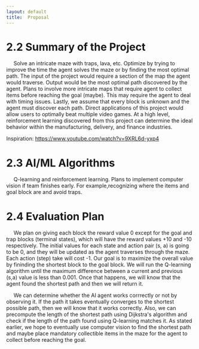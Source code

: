 ```yaml
---
layout: default
title:  Proposal
---
```


# 2.2 Summary of the Project
&nbsp;&nbsp;&nbsp;&nbsp; Solve an intricate maze with traps, lava, etc. Optimize by trying to improve the time the agent solves the maze or by finding the most optimal path. The input of the project would require a section of the map the agent would traverse. Output would be the most optimal path discovered by the agent. Plans to involve more intricate maps that require agent to collect items before reaching the goal (maybe). This may require the agent to deal with timing issues. Lastly, we assume that every block is unknown and the agent must discover each path. Direct applications of this project would allow users to optimally beat multiple video games. At a high level, reinforcement learning discovered from this project can determine the ideal behavior within the manufacturing, delivery, and finance industries. 

Inspiration: https://www.youtube.com/watch?v=9XRL6d-yxp4


# 2.3 AI/ML Algorithms
&nbsp;&nbsp;&nbsp;&nbsp; Q-learning and reinforcement learning. Plans to implement computer vision if team finishes early. For example,recognizing where the items and goal block are and avoid traps. 


# 2.4 Evaluation Plan
&nbsp;&nbsp;&nbsp;&nbsp; We plan on giving each block the reward value 0 except for the goal and trap blocks (terminal states), which will have the reward values +10 and -10 respectively. The initial values for each state and action pair (s, a) is going to be 0, and they will be updated as the agent traverses through the maze. Each action (step) take will cost -1. Our goal is to maximize the overall value by fininding the shortest block to the goal block. We will run the Q-learning algorithm until the maximum difference between a current and previous (s,a) value is less than 0.001. Once that happens, we will know that the agent found the shortest path and then we will return it.


&nbsp;&nbsp;&nbsp;&nbsp; We can determine whether the AI agent works corrrectly or not by observing it. If the path it takes eventually converges to the shortest possible path, then we will know that it works correctly. Also, we can precompute the length of the shortest path using Dijkstra's algorithm and check if the length of the path found using Q-learning matches it. As stated earlier, we hope to eventually use computer vision to find the shortest path and maybe place mandatory collectible items in the maze for the agent to collect before reaching the goal.
